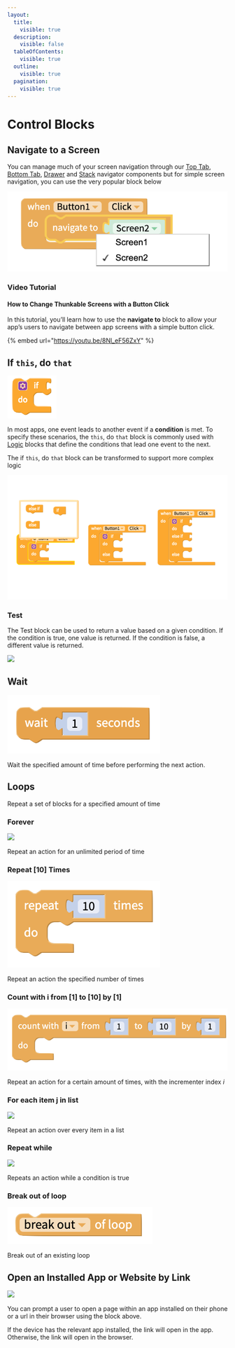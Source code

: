 ```yaml
---
layout:
  title:
    visible: true
  description:
    visible: false
  tableOfContents:
    visible: true
  outline:
    visible: true
  pagination:
    visible: true
---
```


# Control Blocks

## Navigate to a Screen

You can manage much of your screen navigation through our [Top Tab](../../top-tab-navigator.md), [Bottom Tab](../../bottom-tab-navigator.md), [Drawer](../../drawer-navigator.md) and [Stack](../../app-design/screens-and-navigators/stack-navigator.md) navigator components but for simple screen navigation, you can use the very popular block below

![](../../.gitbook/assets/screen-shot-2021-04-26-at-8.04.10-am.png)

### Video Tutorial

#### How to Change Thunkable Screens with a Button Click

In this tutorial, you’ll learn how to use the **navigate to** block to allow your app’s users to navigate between app screens with a simple button click.

{% embed url="https://youtu.be/8Nl_eF56ZxY" %}

## If `this`, do `that`

![Simple if this, do that block](<../../.gitbook/assets/Screen Shot 2018-05-22 at 6.47.02 AM (1).png>)

In most apps, one event leads to another event if a **condition** is met. To specify these scenarios, the `this`, do `that` block is commonly used with [Logic](logic.md) blocks that define the conditions that lead one event to the next.

The if `this`, do `that` block can be transformed to support more complex logic

![The purple settings icon can be used to add additional conditions for events](<../../.gitbook/assets/docs-1 (1).png>)

### Test

The Test block can be used to return a value based on a given condition. If the condition is true, one value is returned. If the condition is false, a different value is returned.

![](../../.gitbook/assets/screen-shot-2021-04-08-at-3.36.51-pm.png)

## Wait

![](../../.gitbook/assets/wait.png)

Wait the specified amount of time before performing the next action.

## Loops

Repeat a set of blocks for a specified amount of time

### Forever

![](../../.gitbook/assets/screen-shot-2021-04-08-at-3.31.44-pm.png)

Repeat an action for an unlimited period of time

### Repeat \[10] Times

![](../../.gitbook/assets/repeatxtimes.png)

Repeat an action the specified number of times

### Count with i from \[1] to \[10] by \[1]

![](../../.gitbook/assets/countwithi.png)

Repeat an action for a certain amount of times, with the incrementer index _i_

### For each item j in list



![](../../.gitbook/assets/screen-shot-2021-04-08-at-3.33.51-pm.png)

Repeat an action over every item in a list

### Repeat while

![](../../.gitbook/assets/screen-shot-2021-04-08-at-3.35.12-pm.png)

Repeats an action while a condition is true

### Break out of loop

![](../../.gitbook/assets/break.png)

Break out of an existing loop

## Open an Installed App or Website by Link



![](../../.gitbook/assets/blocks-control-fig-6.png)

You can prompt a user to open a page within an app installed on their phone or a url in their browser using the block above.

If the device has the relevant app installed, the link will open in the app. Otherwise, the link will open in the browser.

